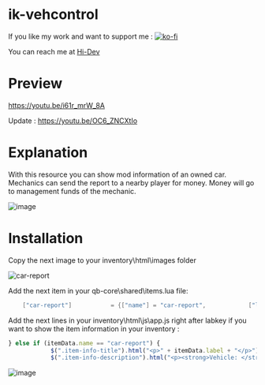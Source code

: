 # ik-vehcontrol

If you like my work and want to support me : [![ko-fi](https://ko-fi.com/img/githubbutton_sm.svg)](https://ko-fi.com/F2F3EU9ME)

You can reach me at [Hi-Dev](https://discord.com/invite/pSJPPctrNx)

# Preview 

https://youtu.be/i61r_mrW_8A

Update : https://youtu.be/OC6_ZNCXtIo

# Explanation

With this resource you can show mod information of an owned car.<br>
Mechanics can send the report to a nearby player for money.
Money will go to management funds of the mechanic.

![image](https://github.com/i-kulgu/ik-vehcontrol/assets/29943243/e49e9aa7-385a-4d07-a935-a654709f1f95)

# Installation

Copy the next image to your inventory\html\images folder

![car-report](https://github.com/i-kulgu/ik-vehreport/assets/29943243/cfd91cd9-6016-4802-b213-d63afb5f0d30)

Add the next item in your qb-core\shared\items.lua file:


```lua
	["car-report"] 			 = {["name"] = "car-report", 			["label"] = "Car Report", 	   			["weight"] = 50, 		["type"] = "item", 		["image"] = "car-report.png", 			["unique"] = false,   	["useable"] = true,   	["shouldClose"] = true,   	["combinable"] = nil,   ["description"] = "Vehicle modification report..", },

```

Add the next lines in your inventory\html\js\app.js right after labkey if you want to show the item information in your inventory :

```js
} else if (itemData.name == "car-report") {
            $(".item-info-title").html("<p>" + itemData.label + "</p>");
            $(".item-info-description").html("<p><strong>Vehicle: </strong>" + itemData.info.vehname + "</p><p><strong>Plate: </strong>" + itemData.info.plate + "</p>");
```

![image](https://github.com/i-kulgu/ik-vehreport/assets/29943243/abeb46a5-e7d8-4ef0-b89c-42f7bffede72)

